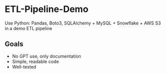 # ETL-Pipeline-Demo
Use Python: Pandas, Boto3, SQLAlchemy + MySQL + Snowflake + AWS S3 in a demo ETL pipeline

## Goals
* No GPT use, only documentation
* Simple, readable code
* Well-tested